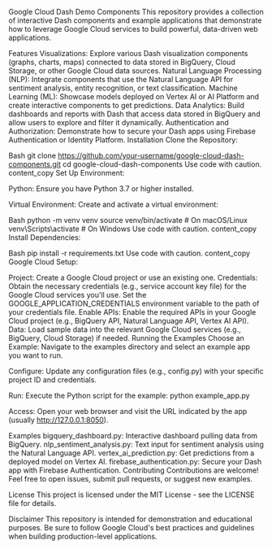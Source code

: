 Google Cloud Dash Demo Components
This repository provides a collection of interactive Dash components and example applications that demonstrate how to leverage Google Cloud services to build powerful, data-driven web applications.

Features
Visualizations: Explore various Dash visualization components (graphs, charts, maps) connected to data stored in BigQuery, Cloud Storage, or other Google Cloud data sources.
Natural Language Processing (NLP): Integrate components that use the Natural Language API for sentiment analysis, entity recognition, or text classification.
Machine Learning (ML): Showcase models deployed on Vertex AI or AI Platform and create interactive components to get predictions.
Data Analytics: Build dashboards and reports with Dash that access data stored in BigQuery and allow users to explore and filter it dynamically.
Authentication and Authorization: Demonstrate how to secure your Dash apps using Firebase Authentication or Identity Platform.
Installation
Clone the Repository:

Bash
git clone https://github.com/your-username/google-cloud-dash-components.git
cd google-cloud-dash-components
Use code with caution.
content_copy
Set Up Environment:

Python: Ensure you have Python 3.7 or higher installed.

Virtual Environment: Create and activate a virtual environment:

Bash
python -m venv venv
source venv/bin/activate  # On macOS/Linux
venv\Scripts\activate  # On Windows
Use code with caution.
content_copy
Install Dependencies:

Bash
pip install -r requirements.txt
Use code with caution.
content_copy
Google Cloud Setup:

Project: Create a Google Cloud project or use an existing one.
Credentials: Obtain the necessary credentials (e.g., service account key file) for the Google Cloud services you'll use. Set the GOOGLE_APPLICATION_CREDENTIALS environment variable to the path of your credentials file.
Enable APIs: Enable the required APIs in your Google Cloud project (e.g., BigQuery API, Natural Language API, Vertex AI API).
Data: Load sample data into the relevant Google Cloud services (e.g., BigQuery, Cloud Storage) if needed.
Running the Examples
Choose an Example: Navigate to the examples directory and select an example app you want to run.

Configure:  Update any configuration files (e.g., config.py) with your specific project ID and credentials.

Run: Execute the Python script for the example: python example_app.py

Access:  Open your web browser and visit the URL indicated by the app (usually http://127.0.0.1:8050).

Examples
bigquery_dashboard.py: Interactive dashboard pulling data from BigQuery.
nlp_sentiment_analysis.py: Text input for sentiment analysis using the Natural Language API.
vertex_ai_prediction.py: Get predictions from a deployed model on Vertex AI.
firebase_authentication.py: Secure your Dash app with Firebase Authentication.
Contributing
Contributions are welcome! Feel free to open issues, submit pull requests, or suggest new examples.

License
This project is licensed under the MIT License - see the LICENSE file for details.

Disclaimer
This repository is intended for demonstration and educational purposes. Be sure to follow Google Cloud's best practices and guidelines when building production-level applications.